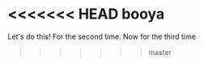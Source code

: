 <<<<<<< HEAD
booya
=======
Let's do this! For the second time. Now for the third time
>>>>>>> master
